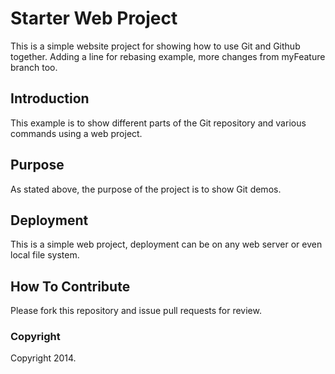 # Starter Web Project

This is a simple website project for showing how to use Git and Github together. Adding a line for rebasing example, more changes from myFeature branch too.

## Introduction

This example is to show different parts of the Git repository and various commands using a web project.

## Purpose

As stated above, the purpose of the project is to show Git demos.

## Deployment

This is a simple web project, deployment can be on any web server or even local file system.

## How To Contribute

Please fork this repository and issue pull requests for review.

### Copyright

Copyright 2014. 